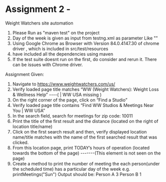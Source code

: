 # Assignment 2 - 
Weight Watchers site automation

1) Please Run as "maven test" on the project
2) Day of the week is given as input from testng.xml as parameter 
Like "<parameter name="day" value="SUN" />"
3) Using Google Chrome as Browser with Version 84.0.4147.30 of chrome driver , which is included in src/test/resources
4) have included all the dependencies using maven
5) If the test suite doesnt run on the first, do consider and rerun it. There can be issues with Chrome driver. 

Assignment Given:
1. Navigate to https://www.weightwatchers.com/us/
2. Verify loaded page title matches “WW (Weight Watchers): Weight Loss & Wellness Help” ----( | WW USA missing )
3. On the right corner of the page, click on “Find a Studio”
4. Verify loaded page title contains “Find WW Studios & Meetings Near You | WW USA”
5. In the search field, search for meetings for zip code: 10011
6. Print the title of the first result and the distance (located on the right of location title/name)
7. Click on the first search result and then, verify displayed location name/title matches with the name of the first searched result that was clicked.
8. From this location page, print TODAY’s hours of operation (located towards the bottom of the page)  -------(This element is not seen on the page)
9. Create a method to print the number of meeting the each person(under the scheduled time) has a particular day of the week
e.g. printMeetings("Sun")
Output should be:
Person A  3
Person B  1
